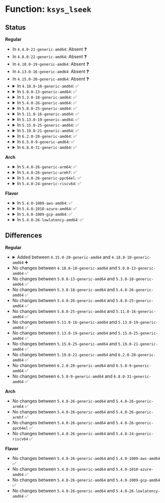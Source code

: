 # Function: <code>ksys_lseek</code>

## Status
<b>Regular</b>
<ul>
<li>
In <code>4.4.0-21-generic-amd64</code>: Absent ❓
</li>
<li>
In <code>4.8.0-22-generic-amd64</code>: Absent ❓
</li>
<li>
In <code>4.10.0-19-generic-amd64</code>: Absent ❓
</li>
<li>
In <code>4.13.0-16-generic-amd64</code>: Absent ❓
</li>
<li>
In <code>4.15.0-20-generic-amd64</code>: Absent ❓
</li>
<li>
<details>
<summary>In <code>4.18.0-10-generic-amd64</code>: ✅</summary>

```c
off_t ksys_lseek(unsigned int fd, off_t offset, unsigned int whence)
```

```json
{
  "name": "ksys_lseek",
  "collision_type": "Unique Global",
  "inline_type": "No",
  "funcs": [
    {
      "addr": 18446744071581566672,
      "name": "ksys_lseek",
      "external": true,
      "loc": "fs/read_write.c:304",
      "file": "fs/read_write.c",
      "inline": "seen, unknown",
      "caller_inline": [],
      "caller_func": [
        "fs/read_write.c:__x32_compat_sys_lseek",
        "fs/read_write.c:__ia32_compat_sys_lseek",
        "fs/read_write.c:__ia32_sys_lseek",
        "fs/read_write.c:__x64_sys_lseek"
      ]
    }
  ],
  "symbols": [
    {
      "addr": 18446744071581566672,
      "name": "ksys_lseek",
      "section": ".text",
      "bind": "STB_GLOBAL",
      "size": 174
    }
  ]
}
```
</details>
</li>
<li>
<details>
<summary>In <code>5.0.0-13-generic-amd64</code>: ✅</summary>

```c
off_t ksys_lseek(unsigned int fd, off_t offset, unsigned int whence)
```

```json
{
  "name": "ksys_lseek",
  "collision_type": "Unique Global",
  "inline_type": "No",
  "funcs": [
    {
      "addr": 18446744071581652304,
      "name": "ksys_lseek",
      "external": true,
      "loc": "fs/read_write.c:304",
      "file": "fs/read_write.c",
      "inline": "seen, unknown",
      "caller_inline": [],
      "caller_func": [
        "fs/read_write.c:__x32_compat_sys_lseek",
        "fs/read_write.c:__ia32_compat_sys_lseek",
        "fs/read_write.c:__ia32_sys_lseek",
        "fs/read_write.c:__x64_sys_lseek"
      ]
    }
  ],
  "symbols": [
    {
      "addr": 18446744071581652304,
      "name": "ksys_lseek",
      "section": ".text",
      "bind": "STB_GLOBAL",
      "size": 174
    }
  ]
}
```
</details>
</li>
<li>
<details>
<summary>In <code>5.3.0-18-generic-amd64</code>: ✅</summary>

```c
off_t ksys_lseek(unsigned int fd, off_t offset, unsigned int whence)
```

```json
{
  "name": "ksys_lseek",
  "collision_type": "Unique Global",
  "inline_type": "No",
  "funcs": [
    {
      "addr": 18446744071581769680,
      "name": "ksys_lseek",
      "external": true,
      "loc": "fs/read_write.c:304",
      "file": "fs/read_write.c",
      "inline": "seen, unknown",
      "caller_inline": [],
      "caller_func": [
        "fs/read_write.c:__x32_compat_sys_lseek",
        "fs/read_write.c:__ia32_compat_sys_lseek",
        "fs/read_write.c:__ia32_sys_lseek",
        "fs/read_write.c:__x64_sys_lseek"
      ]
    }
  ],
  "symbols": [
    {
      "addr": 18446744071581769680,
      "name": "ksys_lseek",
      "section": ".text",
      "bind": "STB_GLOBAL",
      "size": 172
    }
  ]
}
```
</details>
</li>
<li>
<details>
<summary>In <code>5.4.0-26-generic-amd64</code>: ✅</summary>

```c
off_t ksys_lseek(unsigned int fd, off_t offset, unsigned int whence)
```

```json
{
  "name": "ksys_lseek",
  "collision_type": "Unique Global",
  "inline_type": "No",
  "funcs": [
    {
      "addr": 18446744071581841904,
      "name": "ksys_lseek",
      "external": true,
      "loc": "fs/read_write.c:304",
      "file": "fs/read_write.c",
      "inline": "seen, unknown",
      "caller_inline": [],
      "caller_func": [
        "fs/read_write.c:__x32_compat_sys_lseek",
        "fs/read_write.c:__ia32_compat_sys_lseek",
        "fs/read_write.c:__ia32_sys_lseek",
        "fs/read_write.c:__x64_sys_lseek"
      ]
    }
  ],
  "symbols": [
    {
      "addr": 18446744071581841904,
      "name": "ksys_lseek",
      "section": ".text",
      "bind": "STB_GLOBAL",
      "size": 172
    }
  ]
}
```
</details>
</li>
<li>
<details>
<summary>In <code>5.8.0-25-generic-amd64</code>: ✅</summary>

```c
off_t ksys_lseek(unsigned int fd, off_t offset, unsigned int whence)
```

```json
{
  "name": "ksys_lseek",
  "collision_type": "Unique Global",
  "inline_type": "No",
  "funcs": [
    {
      "addr": 18446744071582064576,
      "name": "ksys_lseek",
      "external": true,
      "loc": "fs/read_write.c:304",
      "file": "fs/read_write.c",
      "inline": "seen, unknown",
      "caller_inline": [],
      "caller_func": [
        "fs/read_write.c:__x32_compat_sys_lseek",
        "fs/read_write.c:__ia32_compat_sys_lseek",
        "fs/read_write.c:__ia32_sys_lseek",
        "fs/read_write.c:__x64_sys_lseek"
      ]
    }
  ],
  "symbols": [
    {
      "addr": 18446744071582064576,
      "name": "ksys_lseek",
      "section": ".text",
      "bind": "STB_GLOBAL",
      "size": 184
    }
  ]
}
```
</details>
</li>
<li>
<details>
<summary>In <code>5.11.0-16-generic-amd64</code>: ✅</summary>

```c
off_t ksys_lseek(unsigned int fd, off_t offset, unsigned int whence)
```

```json
{
  "name": "ksys_lseek",
  "collision_type": "Unique Static",
  "inline_type": "No",
  "funcs": [
    {
      "addr": 18446744071582108816,
      "name": "ksys_lseek",
      "external": false,
      "loc": "fs/read_write.c:304",
      "file": "fs/read_write.c",
      "inline": "seen, unknown",
      "caller_inline": [],
      "caller_func": [
        "fs/read_write.c:__x32_compat_sys_lseek",
        "fs/read_write.c:__ia32_compat_sys_lseek",
        "fs/read_write.c:__ia32_sys_lseek",
        "fs/read_write.c:__x64_sys_lseek"
      ]
    }
  ],
  "symbols": [
    {
      "addr": 18446744071582108816,
      "name": "ksys_lseek",
      "section": ".text",
      "bind": "STB_LOCAL",
      "size": 184
    }
  ]
}
```
</details>
</li>
<li>
<details>
<summary>In <code>5.13.0-19-generic-amd64</code>: ✅</summary>

```c
off_t ksys_lseek(unsigned int fd, off_t offset, unsigned int whence)
```

```json
{
  "name": "ksys_lseek",
  "collision_type": "Unique Static",
  "inline_type": "No",
  "funcs": [
    {
      "addr": 18446744071582133760,
      "name": "ksys_lseek",
      "external": false,
      "loc": "fs/read_write.c:304",
      "file": "fs/read_write.c",
      "inline": "seen, unknown",
      "caller_inline": [],
      "caller_func": [
        "fs/read_write.c:__x32_compat_sys_lseek",
        "fs/read_write.c:__ia32_compat_sys_lseek",
        "fs/read_write.c:__ia32_sys_lseek",
        "fs/read_write.c:__x64_sys_lseek"
      ]
    }
  ],
  "symbols": [
    {
      "addr": 18446744071582133760,
      "name": "ksys_lseek",
      "section": ".text",
      "bind": "STB_LOCAL",
      "size": 184
    }
  ]
}
```
</details>
</li>
<li>
<details>
<summary>In <code>5.15.0-25-generic-amd64</code>: ✅</summary>

```c
off_t ksys_lseek(unsigned int fd, off_t offset, unsigned int whence)
```

```json
{
  "name": "ksys_lseek",
  "collision_type": "Unique Static",
  "inline_type": "No",
  "funcs": [
    {
      "addr": 18446744071582450416,
      "name": "ksys_lseek",
      "external": false,
      "loc": "fs/read_write.c:304",
      "file": "fs/read_write.c",
      "inline": "seen, unknown",
      "caller_inline": [],
      "caller_func": [
        "fs/read_write.c:__x64_compat_sys_lseek",
        "fs/read_write.c:__ia32_compat_sys_lseek",
        "fs/read_write.c:__ia32_sys_lseek",
        "fs/read_write.c:__x64_sys_lseek"
      ]
    }
  ],
  "symbols": [
    {
      "addr": 18446744071582450416,
      "name": "ksys_lseek",
      "section": ".text",
      "bind": "STB_LOCAL",
      "size": 184
    }
  ]
}
```
</details>
</li>
<li>
<details>
<summary>In <code>5.19.0-21-generic-amd64</code>: ✅</summary>

```c
off_t ksys_lseek(unsigned int fd, off_t offset, unsigned int whence)
```

```json
{
  "name": "ksys_lseek",
  "collision_type": "Unique Static",
  "inline_type": "No",
  "funcs": [
    {
      "addr": 18446744071582969312,
      "name": "ksys_lseek",
      "external": false,
      "loc": "fs/read_write.c:304",
      "file": "fs/read_write.c",
      "inline": "seen, unknown",
      "caller_inline": [],
      "caller_func": [
        "fs/read_write.c:__ia32_compat_sys_lseek",
        "fs/read_write.c:__ia32_sys_lseek",
        "fs/read_write.c:__x64_sys_lseek"
      ]
    }
  ],
  "symbols": [
    {
      "addr": 18446744071582969312,
      "name": "ksys_lseek",
      "section": ".text",
      "bind": "STB_LOCAL",
      "size": 211
    }
  ]
}
```
</details>
</li>
<li>
<details>
<summary>In <code>6.2.0-20-generic-amd64</code>: ✅</summary>

```c
off_t ksys_lseek(unsigned int fd, off_t offset, unsigned int whence)
```

```json
{
  "name": "ksys_lseek",
  "collision_type": "Unique Static",
  "inline_type": "No",
  "funcs": [
    {
      "addr": 18446744071583528720,
      "name": "ksys_lseek",
      "external": false,
      "loc": "fs/read_write.c:293",
      "file": "fs/read_write.c",
      "inline": "seen, unknown",
      "caller_inline": [],
      "caller_func": [
        "fs/read_write.c:__ia32_compat_sys_lseek",
        "fs/read_write.c:__ia32_sys_lseek",
        "fs/read_write.c:__x64_sys_lseek"
      ]
    }
  ],
  "symbols": [
    {
      "addr": 18446744071583528720,
      "name": "ksys_lseek",
      "section": ".text",
      "bind": "STB_LOCAL",
      "size": 199
    }
  ]
}
```
</details>
</li>
<li>
<details>
<summary>In <code>6.5.0-9-generic-amd64</code>: ✅</summary>

```c
off_t ksys_lseek(unsigned int fd, off_t offset, unsigned int whence)
```

```json
{
  "name": "ksys_lseek",
  "collision_type": "Unique Static",
  "inline_type": "No",
  "funcs": [
    {
      "addr": 18446744071583746528,
      "name": "ksys_lseek",
      "external": false,
      "loc": "fs/read_write.c:293",
      "file": "fs/read_write.c",
      "inline": "seen, unknown",
      "caller_inline": [],
      "caller_func": [
        "fs/read_write.c:__ia32_compat_sys_lseek",
        "fs/read_write.c:__ia32_sys_lseek",
        "fs/read_write.c:__x64_sys_lseek"
      ]
    }
  ],
  "symbols": [
    {
      "addr": 18446744071583746528,
      "name": "ksys_lseek",
      "section": ".text",
      "bind": "STB_LOCAL",
      "size": 202
    }
  ]
}
```
</details>
</li>
<li>
<details>
<summary>In <code>6.8.0-31-generic-amd64</code>: ✅</summary>

```c
off_t ksys_lseek(unsigned int fd, off_t offset, unsigned int whence)
```

```json
{
  "name": "ksys_lseek",
  "collision_type": "Unique Static",
  "inline_type": "No",
  "funcs": [
    {
      "addr": 18446744071583945904,
      "name": "ksys_lseek",
      "external": false,
      "loc": "fs/read_write.c:293",
      "file": "fs/read_write.c",
      "inline": "seen, unknown",
      "caller_inline": [],
      "caller_func": [
        "fs/read_write.c:__ia32_compat_sys_lseek",
        "fs/read_write.c:__ia32_sys_lseek",
        "fs/read_write.c:__x64_sys_lseek"
      ]
    }
  ],
  "symbols": [
    {
      "addr": 18446744071583945904,
      "name": "ksys_lseek",
      "section": ".text",
      "bind": "STB_LOCAL",
      "size": 202
    }
  ]
}
```
</details>
</li>
</ul>
<b>Arch</b>
<ul>
<li>
<details>
<summary>In <code>5.4.0-26-generic-arm64</code>: ✅</summary>

```c
off_t ksys_lseek(unsigned int fd, off_t offset, unsigned int whence)
```

```json
{
  "name": "ksys_lseek",
  "collision_type": "Unique Global",
  "inline_type": "No",
  "funcs": [
    {
      "addr": 18446603336493306696,
      "name": "ksys_lseek",
      "external": true,
      "loc": "fs/read_write.c:304",
      "file": "fs/read_write.c",
      "inline": "seen, unknown",
      "caller_inline": [],
      "caller_func": [
        "fs/read_write.c:__arm64_compat_sys_lseek",
        "fs/read_write.c:__arm64_sys_lseek"
      ]
    }
  ],
  "symbols": [
    {
      "addr": 18446603336493306696,
      "name": "ksys_lseek",
      "section": ".text",
      "bind": "STB_GLOBAL",
      "size": 220
    }
  ]
}
```
</details>
</li>
<li>
<details>
<summary>In <code>5.4.0-26-generic-armhf</code>: ✅</summary>

```c
off_t ksys_lseek(unsigned int fd, off_t offset, unsigned int whence)
```

```json
{
  "name": "ksys_lseek",
  "collision_type": "Unique Global",
  "inline_type": "No",
  "funcs": [
    {
      "addr": 3226909208,
      "name": "ksys_lseek",
      "external": true,
      "loc": "fs/read_write.c:304",
      "file": "fs/read_write.c",
      "inline": "seen, unknown",
      "caller_inline": [],
      "caller_func": [
        "fs/read_write.c:__se_sys_lseek"
      ]
    }
  ],
  "symbols": [
    {
      "addr": 3226909208,
      "name": "ksys_lseek",
      "section": ".text",
      "bind": "STB_GLOBAL",
      "size": 220
    }
  ]
}
```
</details>
</li>
<li>
<details>
<summary>In <code>5.4.0-26-generic-ppc64el</code>: ✅</summary>

```c
off_t ksys_lseek(unsigned int fd, off_t offset, unsigned int whence)
```

```json
{
  "name": "ksys_lseek",
  "collision_type": "Unique Global",
  "inline_type": "No",
  "funcs": [
    {
      "addr": 13835058055286847040,
      "name": "ksys_lseek",
      "external": true,
      "loc": "fs/read_write.c:304",
      "file": "fs/read_write.c",
      "inline": "seen, unknown",
      "caller_inline": [],
      "caller_func": [
        "fs/read_write.c:__se_compat_sys_lseek",
        "fs/read_write.c:__se_sys_lseek"
      ]
    }
  ],
  "symbols": [
    {
      "addr": 13835058055286847040,
      "name": "ksys_lseek",
      "section": ".text",
      "bind": "STB_GLOBAL",
      "size": 324
    }
  ]
}
```
</details>
</li>
<li>
<details>
<summary>In <code>5.4.0-24-generic-riscv64</code>: ✅</summary>

```c
off_t ksys_lseek(unsigned int fd, off_t offset, unsigned int whence)
```

```json
{
  "name": "ksys_lseek",
  "collision_type": "Unique Global",
  "inline_type": "No",
  "funcs": [
    {
      "addr": 18446743936273048620,
      "name": "ksys_lseek",
      "external": true,
      "loc": "fs/read_write.c:304",
      "file": "fs/read_write.c",
      "inline": "seen, unknown",
      "caller_inline": [],
      "caller_func": [
        "fs/read_write.c:__se_sys_lseek"
      ]
    }
  ],
  "symbols": [
    {
      "addr": 18446743936273048620,
      "name": "ksys_lseek",
      "section": ".text",
      "bind": "STB_GLOBAL",
      "size": 176
    }
  ]
}
```
</details>
</li>
</ul>
<b>Flavor</b>
<ul>
<li>
<details>
<summary>In <code>5.4.0-1009-aws-amd64</code>: ✅</summary>

```c
off_t ksys_lseek(unsigned int fd, off_t offset, unsigned int whence)
```

```json
{
  "name": "ksys_lseek",
  "collision_type": "Unique Global",
  "inline_type": "No",
  "funcs": [
    {
      "addr": 18446744071581810640,
      "name": "ksys_lseek",
      "external": true,
      "loc": "fs/read_write.c:304",
      "file": "fs/read_write.c",
      "inline": "seen, unknown",
      "caller_inline": [],
      "caller_func": [
        "fs/read_write.c:__x32_compat_sys_lseek",
        "fs/read_write.c:__ia32_compat_sys_lseek",
        "fs/read_write.c:__ia32_sys_lseek",
        "fs/read_write.c:__x64_sys_lseek"
      ]
    }
  ],
  "symbols": [
    {
      "addr": 18446744071581810640,
      "name": "ksys_lseek",
      "section": ".text",
      "bind": "STB_GLOBAL",
      "size": 172
    }
  ]
}
```
</details>
</li>
<li>
<details>
<summary>In <code>5.4.0-1010-azure-amd64</code>: ✅</summary>

```c
off_t ksys_lseek(unsigned int fd, off_t offset, unsigned int whence)
```

```json
{
  "name": "ksys_lseek",
  "collision_type": "Unique Global",
  "inline_type": "No",
  "funcs": [
    {
      "addr": 18446744071581748304,
      "name": "ksys_lseek",
      "external": true,
      "loc": "fs/read_write.c:304",
      "file": "fs/read_write.c",
      "inline": "seen, unknown",
      "caller_inline": [],
      "caller_func": [
        "fs/read_write.c:__x32_compat_sys_lseek",
        "fs/read_write.c:__ia32_compat_sys_lseek",
        "fs/read_write.c:__ia32_sys_lseek",
        "fs/read_write.c:__x64_sys_lseek"
      ]
    }
  ],
  "symbols": [
    {
      "addr": 18446744071581748304,
      "name": "ksys_lseek",
      "section": ".text",
      "bind": "STB_GLOBAL",
      "size": 172
    }
  ]
}
```
</details>
</li>
<li>
<details>
<summary>In <code>5.4.0-1009-gcp-amd64</code>: ✅</summary>

```c
off_t ksys_lseek(unsigned int fd, off_t offset, unsigned int whence)
```

```json
{
  "name": "ksys_lseek",
  "collision_type": "Unique Global",
  "inline_type": "No",
  "funcs": [
    {
      "addr": 18446744071581801952,
      "name": "ksys_lseek",
      "external": true,
      "loc": "fs/read_write.c:304",
      "file": "fs/read_write.c",
      "inline": "seen, unknown",
      "caller_inline": [],
      "caller_func": [
        "fs/read_write.c:__x32_compat_sys_lseek",
        "fs/read_write.c:__ia32_compat_sys_lseek",
        "fs/read_write.c:__ia32_sys_lseek",
        "fs/read_write.c:__x64_sys_lseek"
      ]
    }
  ],
  "symbols": [
    {
      "addr": 18446744071581801952,
      "name": "ksys_lseek",
      "section": ".text",
      "bind": "STB_GLOBAL",
      "size": 172
    }
  ]
}
```
</details>
</li>
<li>
<details>
<summary>In <code>5.4.0-26-lowlatency-amd64</code>: ✅</summary>

```c
off_t ksys_lseek(unsigned int fd, off_t offset, unsigned int whence)
```

```json
{
  "name": "ksys_lseek",
  "collision_type": "Unique Global",
  "inline_type": "No",
  "funcs": [
    {
      "addr": 18446744071581871168,
      "name": "ksys_lseek",
      "external": true,
      "loc": "fs/read_write.c:304",
      "file": "fs/read_write.c",
      "inline": "seen, unknown",
      "caller_inline": [],
      "caller_func": [
        "fs/read_write.c:__x32_compat_sys_lseek",
        "fs/read_write.c:__ia32_compat_sys_lseek",
        "fs/read_write.c:__ia32_sys_lseek",
        "fs/read_write.c:__x64_sys_lseek"
      ]
    }
  ],
  "symbols": [
    {
      "addr": 18446744071581871168,
      "name": "ksys_lseek",
      "section": ".text",
      "bind": "STB_GLOBAL",
      "size": 172
    }
  ]
}
```
</details>
</li>
</ul>

## Differences
<b>Regular</b>
<ul>
<li>
<details>
<summary>Added between <code>4.15.0-20-generic-amd64</code> and <code>4.18.0-10-generic-amd64</code> ➕</summary>

```c
off_t ksys_lseek(unsigned int fd, off_t offset, unsigned int whence)
```
</details>
</li>
<li>
No changes between <code>4.18.0-10-generic-amd64</code> and <code>5.0.0-13-generic-amd64</code> ✅
</li>
<li>
No changes between <code>5.0.0-13-generic-amd64</code> and <code>5.3.0-18-generic-amd64</code> ✅
</li>
<li>
No changes between <code>5.3.0-18-generic-amd64</code> and <code>5.4.0-26-generic-amd64</code> ✅
</li>
<li>
No changes between <code>5.4.0-26-generic-amd64</code> and <code>5.8.0-25-generic-amd64</code> ✅
</li>
<li>
No changes between <code>5.8.0-25-generic-amd64</code> and <code>5.11.0-16-generic-amd64</code> ✅
</li>
<li>
No changes between <code>5.11.0-16-generic-amd64</code> and <code>5.13.0-19-generic-amd64</code> ✅
</li>
<li>
No changes between <code>5.13.0-19-generic-amd64</code> and <code>5.15.0-25-generic-amd64</code> ✅
</li>
<li>
No changes between <code>5.15.0-25-generic-amd64</code> and <code>5.19.0-21-generic-amd64</code> ✅
</li>
<li>
No changes between <code>5.19.0-21-generic-amd64</code> and <code>6.2.0-20-generic-amd64</code> ✅
</li>
<li>
No changes between <code>6.2.0-20-generic-amd64</code> and <code>6.5.0-9-generic-amd64</code> ✅
</li>
<li>
No changes between <code>6.5.0-9-generic-amd64</code> and <code>6.8.0-31-generic-amd64</code> ✅
</li>
</ul>
<b>Arch</b>
<ul>
<li>
No changes between <code>5.4.0-26-generic-amd64</code> and <code>5.4.0-26-generic-arm64</code> ✅
</li>
<li>
No changes between <code>5.4.0-26-generic-amd64</code> and <code>5.4.0-26-generic-armhf</code> ✅
</li>
<li>
No changes between <code>5.4.0-26-generic-amd64</code> and <code>5.4.0-26-generic-ppc64el</code> ✅
</li>
<li>
No changes between <code>5.4.0-26-generic-amd64</code> and <code>5.4.0-24-generic-riscv64</code> ✅
</li>
</ul>
<b>Flavor</b>
<ul>
<li>
No changes between <code>5.4.0-26-generic-amd64</code> and <code>5.4.0-1009-aws-amd64</code> ✅
</li>
<li>
No changes between <code>5.4.0-26-generic-amd64</code> and <code>5.4.0-1010-azure-amd64</code> ✅
</li>
<li>
No changes between <code>5.4.0-26-generic-amd64</code> and <code>5.4.0-1009-gcp-amd64</code> ✅
</li>
<li>
No changes between <code>5.4.0-26-generic-amd64</code> and <code>5.4.0-26-lowlatency-amd64</code> ✅
</li>
</ul>
